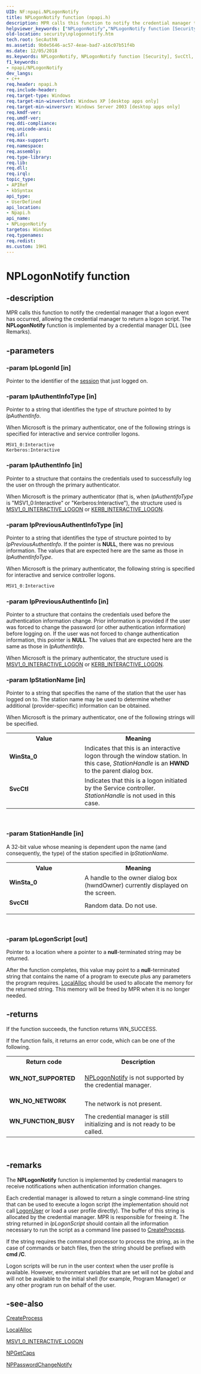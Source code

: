 ```yaml
---
UID: NF:npapi.NPLogonNotify
title: NPLogonNotify function (npapi.h)
description: MPR calls this function to notify the credential manager that a logon event has occurred, allowing the credential manager to return a logon script.helpviewer_keywords: ["NPLogonNotify","NPLogonNotify function [Security]","SvcCtl","WinSta_0","_mnp_nplogonnotify","npapi/NPLogonNotify","security.nplogonnotify"]
old-location: security\nplogonnotify.htm
tech.root: SecAuthN
ms.assetid: 9b0e5646-ac57-4eae-bad7-a16c07b51f4b
ms.date: 12/05/2018
ms.keywords: NPLogonNotify, NPLogonNotify function [Security], SvcCtl, WinSta_0, _mnp_nplogonnotify, npapi/NPLogonNotify, security.nplogonnotify
f1_keywords:
- npapi/NPLogonNotify
dev_langs:
- c++
req.header: npapi.h
req.include-header: 
req.target-type: Windows
req.target-min-winverclnt: Windows XP [desktop apps only]
req.target-min-winversvr: Windows Server 2003 [desktop apps only]
req.kmdf-ver: 
req.umdf-ver: 
req.ddi-compliance: 
req.unicode-ansi: 
req.idl: 
req.max-support: 
req.namespace: 
req.assembly: 
req.type-library: 
req.lib: 
req.dll: 
req.irql: 
topic_type:
- APIRef
- kbSyntax
api_type:
- UserDefined
api_location:
- Npapi.h
api_name:
- NPLogonNotify
targetos: Windows
req.typenames: 
req.redist: 
ms.custom: 19H1
---
```


# NPLogonNotify function


## -description


MPR calls this function to notify the credential manager that a logon event has occurred, allowing the credential manager to return a logon script. The <b>NPLogonNotify</b> function is implemented by a credential manager DLL (see Remarks).


## -parameters




### -param lpLogonId [in]

Pointer to the identifier of the <a href="https://docs.microsoft.com/windows/desktop/SecGloss/s-gly">session</a> that just logged on.


### -param lpAuthentInfoType [in]

Pointer to a string that identifies the type of structure pointed to by <i>lpAuthentInfo</i>. 




When Microsoft is the primary authenticator, one of the following strings is specified for interactive and service controller logons.

<pre class="syntax" xml:space="preserve"><code>MSV1_0:Interactive
Kerberos:Interactive
</code></pre>

### -param lpAuthentInfo [in]

Pointer to a structure that contains the credentials used to successfully log the user on through the primary authenticator. 




When Microsoft is the primary authenticator (that is, when <i>lpAuthentifoType</i> is "MSV1_0:Interactive" or "Kerberos:Interactive"), the structure used is 
<a href="https://docs.microsoft.com/windows/desktop/api/ntsecapi/ns-ntsecapi-msv1_0_interactive_logon">MSV1_0_INTERACTIVE_LOGON</a> or 
<a href="https://docs.microsoft.com/windows/desktop/api/ntsecapi/ns-ntsecapi-kerb_interactive_logon">KERB_INTERACTIVE_LOGON</a>.


### -param lpPreviousAuthentInfoType [in]

Pointer to a string that identifies the type of structure pointed to by <i>lpPreviousAuthentInfo</i>. If the pointer is <b>NULL</b>, there was no previous information. The values that are expected here are the same as those in <i>lpAuthentInfoType</i>. 




When Microsoft is the primary authenticator, the following string is specified for interactive and service controller logons.


```cpp
MSV1_0:Interactive

```



### -param lpPreviousAuthentInfo [in]

Pointer to a structure that contains the credentials used before the authentication information change. Prior information is provided if the user was forced to change the password (or other authentication information) before logging on. If the user was not forced to change authentication information, this pointer is <b>NULL</b>. The values that are expected here are the same as those in <i>lpAuthentInfo</i>. 




When Microsoft is the primary authenticator, the structure used is 
<a href="https://docs.microsoft.com/windows/desktop/api/ntsecapi/ns-ntsecapi-msv1_0_interactive_logon">MSV1_0_INTERACTIVE_LOGON</a> or 
<a href="https://docs.microsoft.com/windows/desktop/api/ntsecapi/ns-ntsecapi-kerb_interactive_logon">KERB_INTERACTIVE_LOGON</a>.


### -param lpStationName [in]

Pointer to a string that specifies the name of the station that the user has logged on to. The station name may be used to determine whether additional (provider-specific) information can be obtained. 




When Microsoft is the primary authenticator, one of the following strings will be specified.

<table>
<tr>
<th>Value</th>
<th>Meaning</th>
</tr>
<tr>
<td width="40%"><a id="WinSta_0"></a><a id="winsta_0"></a><a id="WINSTA_0"></a><dl>
<dt><b>WinSta_0</b></dt>
</dl>
</td>
<td width="60%">
Indicates that this is an interactive logon through the window station. In this case, <i>StationHandle</i> is an <b>HWND</b> to the parent dialog box.

</td>
</tr>
<tr>
<td width="40%"><a id="SvcCtl"></a><a id="svcctl"></a><a id="SVCCTL"></a><dl>
<dt><b>SvcCtl</b></dt>
</dl>
</td>
<td width="60%">
Indicates that this is a logon initiated by the Service controller. <i>StationHandle</i> is not used in this case.

</td>
</tr>
</table>
 


### -param StationHandle [in]

A 32-bit value whose meaning is dependent upon the name (and consequently, the type) of the station specified in <i>lpStationName</i>.

<table>
<tr>
<th>Value</th>
<th>Meaning</th>
</tr>
<tr>
<td width="40%"><a id="WinSta_0"></a><a id="winsta_0"></a><a id="WINSTA_0"></a><dl>
<dt><b>WinSta_0</b></dt>
</dl>
</td>
<td width="60%">
A handle to the owner dialog box (hwndOwner) currently displayed on the screen.

</td>
</tr>
<tr>
<td width="40%"><a id="SvcCtl"></a><a id="svcctl"></a><a id="SVCCTL"></a><dl>
<dt><b>SvcCtl</b></dt>
</dl>
</td>
<td width="60%">
Random data. Do not use.

</td>
</tr>
</table>
 


### -param lpLogonScript [out]

Pointer to a location where a pointer to a <b>null</b>-terminated string may be returned. 




After the function completes, this value may point to a <b>null</b>-terminated string that contains the name of a program to execute plus any parameters the program requires. 
<a href="https://docs.microsoft.com/windows/desktop/api/winbase/nf-winbase-localalloc">LocalAlloc</a> should be used to allocate the memory for the returned string. This memory will be freed by MPR when it is no longer needed.


## -returns



If the function succeeds, the function returns WN_SUCCESS.

If the function fails, it returns an error code, which can be one of the following.

<table>
<tr>
<th>Return code</th>
<th>Description</th>
</tr>
<tr>
<td width="40%">
<dl>
<dt><b>WN_NOT_SUPPORTED</b></dt>
</dl>
</td>
<td width="60%">

<a href="https://docs.microsoft.com/windows/desktop/api/npapi/nf-npapi-nplogonnotify">NPLogonNotify</a> is not supported by the credential manager.

</td>
</tr>
<tr>
<td width="40%">
<dl>
<dt><b>WN_NO_NETWORK</b></dt>
</dl>
</td>
<td width="60%">
The network is not present.

</td>
</tr>
<tr>
<td width="40%">
<dl>
<dt><b>WN_FUNCTION_BUSY</b></dt>
</dl>
</td>
<td width="60%">
The credential manager is still initializing and is not ready to be called.

</td>
</tr>
</table>
 




## -remarks



The  <b>NPLogonNotify</b> function is implemented by credential managers to receive notifications when authentication information changes.

Each credential manager is allowed to return a single command-line string that can be used to execute a logon script (the implementation should not call <a href="https://docs.microsoft.com/windows/desktop/api/winbase/nf-winbase-logonusera">LogonUser</a> or load a user profile directly). The buffer of this string is allocated by the credential manager. MPR is responsible for freeing it. The string returned in <i>lpLogonScript</i> should contain all the information necessary to run the script as a command line passed to 
<a href="https://docs.microsoft.com/windows/desktop/api/processthreadsapi/nf-processthreadsapi-createprocessa">CreateProcess</a>.

If the string requires the command processor to process the string, as in the case of commands or batch files, then the string should be prefixed with <b>cmd /C</b>.

Logon scripts will be run in the user context when the user profile is available. However, environment variables that are set will not be global and will not be available to the initial shell (for example, Program Manager) or any other program run on behalf of the user.




## -see-also




<a href="https://docs.microsoft.com/windows/desktop/api/processthreadsapi/nf-processthreadsapi-createprocessa">CreateProcess</a>



<a href="https://docs.microsoft.com/windows/desktop/api/winbase/nf-winbase-localalloc">LocalAlloc</a>



<a href="https://docs.microsoft.com/windows/desktop/api/ntsecapi/ns-ntsecapi-msv1_0_interactive_logon">MSV1_0_INTERACTIVE_LOGON</a>



<a href="https://docs.microsoft.com/windows/desktop/api/npapi/nf-npapi-npgetcaps">NPGetCaps</a>



<a href="https://docs.microsoft.com/windows/desktop/api/npapi/nf-npapi-nppasswordchangenotify">NPPasswordChangeNotify</a>
 

 

